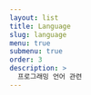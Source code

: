 ```yaml
---
layout: list
title: Language
slug: language
menu: true
submenu: true
order: 3
description: >
  프로그래밍 언어 관련
---
```

